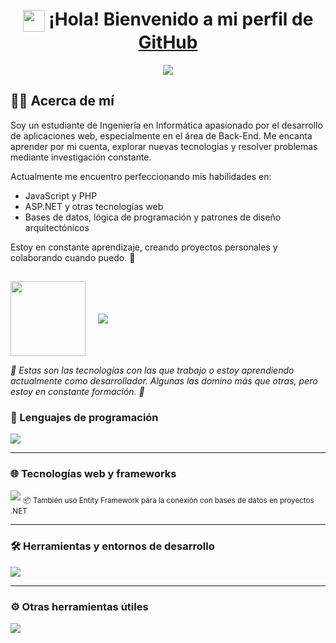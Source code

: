 <!-- Imagen opcional-->
<h1 align="center">
  <img src="https://media.giphy.com/media/hvRJCLFzcasrR4ia7z/giphy.gif" width="35" style="vertical-align: middle;">
  ¡Hola! Bienvenido a mi perfil de <a href="https://github.com/Will-Elvis" target="_blank">GitHub</a>
</h1>
<!--  -->
<p align="center">
  <a href="https://github.com/Will-Elvis">
    <img src="https://readme-typing-svg.herokuapp.com?font=Fira+Code&color=00F7FF&size=30&center=true&vCenter=true&width=900&height=100&lines=¡Hola%2C+me+llamo+Wilson+Huarachi!;Estudiante+de+Ingeniería+en+Informática;Apasionado+por+la+tecnología+y+el+código;Autodidacta;Siempre+aprendiendo+y+mejorando+💻🚀">
  </a>
</p>

## 🙋‍♂️ Acerca de mí

Soy un estudiante de Ingeniería en Informática apasionado por el desarrollo de aplicaciones web, especialmente en el área de Back-End. Me encanta aprender por mi cuenta, explorar nuevas tecnologías y resolver problemas mediante investigación constante.

Actualmente me encuentro perfeccionando mis habilidades en:

- JavaScript y PHP 
- ASP.NET y otras tecnologías web  
- Bases de datos, lógica de programación y patrones de diseño arquitectónicos

Estoy en constante aprendizaje, creando proyectos personales y colaborando cuando puedo. 🚀

<!-- Sección "Habilidades" con texto animado + imagen, sin bordes -->
## 
<div align="left" style="display: flex; align-items: center; gap: 20px;">
  <img src="https://media.giphy.com/media/TEnXkcsHrP4YedChhA/giphy.gif" width="120" height="120" />
  <img src="https://readme-typing-svg.herokuapp.com?font=Fira+Code&size=30&duration=2000&pause=1000&color=00F7FF&center=false&vCenter=true&width=650&height=50&lines=Herramientas%20y%20tecnologías%20en%20uso" />
</div>
<p align="left"><i>🔹 Estas son las tecnologías con las que trabajo o estoy aprendiendo actualmente como desarrollador. Algunas las domino más que otras, pero estoy en constante formación. 🚀</i></p>

### 🧠 Lenguajes de programación

<img src="https://skillicons.dev/icons?i=cs,py,php,js,html,css,sql" />

---

### 🌐 Tecnologías web y frameworks

<img src="https://skillicons.dev/icons?i=dotnet,nodejs,bootstrap" />
<!-- Mención especial -->
<sub>📦 También uso Entity Framework para la conexión con bases de datos en proyectos .NET</sub>


---

### 🛠️ Herramientas y entornos de desarrollo

<img src="https://skillicons.dev/icons?i=vscode,visualstudio,replit,sublime,github,git" />

---

### ⚙️ Otras herramientas útiles

<img src="https://skillicons.dev/icons?i=notion,markdown,sqlite" />

